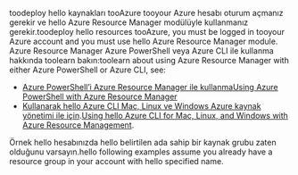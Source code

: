 
<span data-ttu-id="9e039-101">toodeploy hello kaynakları tooAzure tooyour Azure hesabı oturum açmanız gerekir ve hello Azure Resource Manager modülüyle kullanmanız gerekir.</span><span class="sxs-lookup"><span data-stu-id="9e039-101">toodeploy hello resources tooAzure, you must be logged in tooyour Azure account and you must use hello Azure Resource Manager module.</span></span> <span data-ttu-id="9e039-102">Azure Resource Manager Azure PowerShell veya Azure CLI ile kullanma hakkında toolearn bakın:</span><span class="sxs-lookup"><span data-stu-id="9e039-102">toolearn about using Azure Resource Manager with either Azure PowerShell or Azure CLI, see:</span></span>

* [<span data-ttu-id="9e039-103">Azure PowerShell’i Azure Resource Manager ile kullanma</span><span class="sxs-lookup"><span data-stu-id="9e039-103">Using Azure PowerShell with Azure Resource Manager</span></span>](../articles/azure-resource-manager/powershell-azure-resource-manager.md)
* <span data-ttu-id="9e039-104">[Kullanarak hello Azure CLI Mac, Linux ve Windows Azure kaynak yönetimi ile için](../articles/azure-resource-manager/xplat-cli-azure-resource-manager.md).</span><span class="sxs-lookup"><span data-stu-id="9e039-104">[Using hello Azure CLI for Mac, Linux, and Windows with Azure Resource Management](../articles/azure-resource-manager/xplat-cli-azure-resource-manager.md).</span></span>

<span data-ttu-id="9e039-105">Örnek hello hesabınızda hello belirtilen ada sahip bir kaynak grubu zaten olduğunu varsayın.</span><span class="sxs-lookup"><span data-stu-id="9e039-105">hello following examples assume you already have a resource group in your account with hello specified name.</span></span> 

